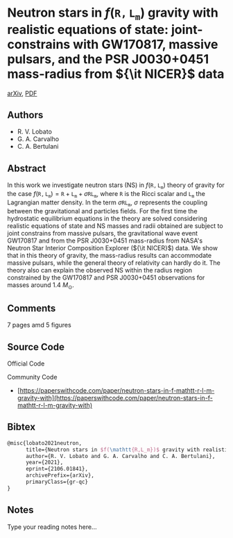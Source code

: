 
# Neutron stars in $f(\mathtt{R,L_m})$ gravity with realistic equations of state: joint-constrains with GW170817, massive pulsars, and the PSR J0030+0451 mass-radius from ${\it NICER}$ data

[arXiv](https://arxiv.org/abs/2106.01841), [PDF](https://arxiv.org/pdf/2106.01841.pdf)

## Authors

- R. V. Lobato
- G. A. Carvalho
- C. A. Bertulani

## Abstract

In this work we investigate neutron stars (NS) in $f(\mathtt{R,L_m})$ theory of gravity for the case $f(\mathtt{R,L_m}) = \mathtt{R} + \mathtt{L_m} + \sigma\mathtt{R}\mathtt{L_m}$, where $\mathtt{R}$ is the Ricci scalar and $\mathtt{L_m}$ the Lagrangian matter density. In the term $\sigma\mathtt{R}\mathtt{L_m}$, $\sigma$ represents the coupling between the gravitational and particles fields. For the first time the hydrostatic equilibrium equations in the theory are solved considering realistic equations of state and NS masses and radii obtained are subject to joint constrains from massive pulsars, the gravitational wave event GW170817 and from the PSR J0030+0451 mass-radius from NASA's Neutron Star Interior Composition Explorer (${\it NICER}$) data. We show that in this theory of gravity, the mass-radius results can accommodate massive pulsars, while the general theory of relativity can hardly do it. The theory also can explain the observed NS within the radius region constrained by the GW170817 and PSR J0030+0451 observations for masses around $1.4~M_{\odot}$.

## Comments

7 pages amd 5 figures

## Source Code

Official Code



Community Code

- [https://paperswithcode.com/paper/neutron-stars-in-f-mathtt-r-l-m-gravity-with](https://paperswithcode.com/paper/neutron-stars-in-f-mathtt-r-l-m-gravity-with)

## Bibtex

```tex
@misc{lobato2021neutron,
      title={Neutron stars in $f(\mathtt{R,L_m})$ gravity with realistic equations of state: joint-constrains with GW170817, massive pulsars, and the PSR J0030+0451 mass-radius from ${\it NICER}$ data}, 
      author={R. V. Lobato and G. A. Carvalho and C. A. Bertulani},
      year={2021},
      eprint={2106.01841},
      archivePrefix={arXiv},
      primaryClass={gr-qc}
}
```

## Notes

Type your reading notes here...

